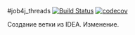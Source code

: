 #job4j_threads
[![Build Status](https://travis-ci.com/AshleySunsine/job4j_threads.svg?branch=master)](https://travis-ci.com/AshleySunsine/job4j_threads)
[![codecov](https://codecov.io/gh/AshleySunsine/job4j_threads/branch/master/graph/badge.svg?token=7YN4NAMMLN)](https://codecov.io/gh/AshleySunsine/job4j_threads)

Создание ветки из IDEA. Изменение.